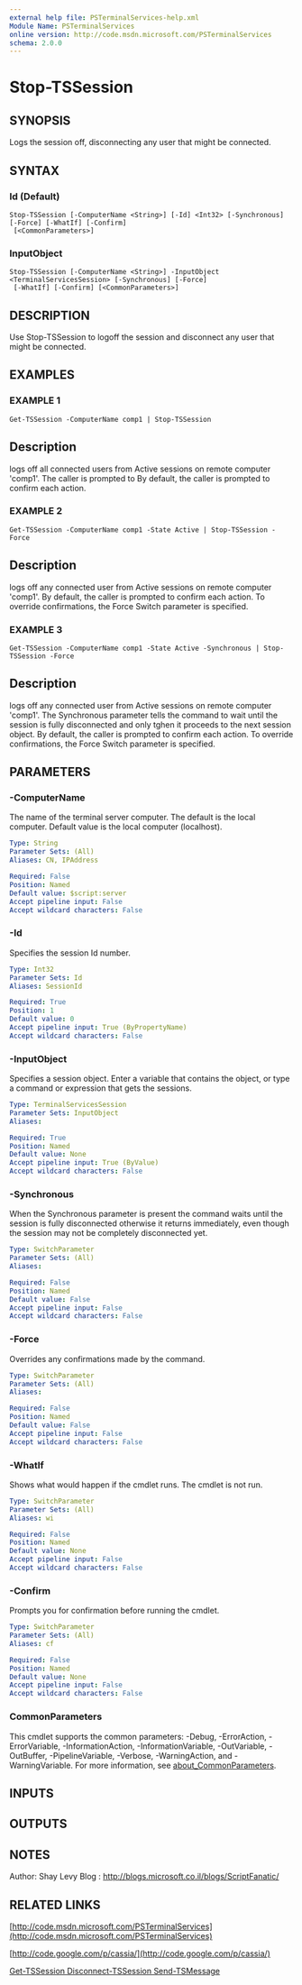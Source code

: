 ```yaml
---
external help file: PSTerminalServices-help.xml
Module Name: PSTerminalServices
online version: http://code.msdn.microsoft.com/PSTerminalServices
schema: 2.0.0
---
```


# Stop-TSSession

## SYNOPSIS
Logs the session off, disconnecting any user that might be connected.

## SYNTAX

### Id (Default)
```
Stop-TSSession [-ComputerName <String>] [-Id] <Int32> [-Synchronous] [-Force] [-WhatIf] [-Confirm]
 [<CommonParameters>]
```

### InputObject
```
Stop-TSSession [-ComputerName <String>] -InputObject <TerminalServicesSession> [-Synchronous] [-Force]
 [-WhatIf] [-Confirm] [<CommonParameters>]
```

## DESCRIPTION
Use Stop-TSSession to logoff the session and disconnect any user that might be connected.

## EXAMPLES

### EXAMPLE 1
```
Get-TSSession -ComputerName comp1 | Stop-TSSession
```

Description
-----------
logs off all connected users from Active sessions on remote computer 'comp1'.
The caller is prompted to
By default, the caller is prompted to confirm each action.

### EXAMPLE 2
```
Get-TSSession -ComputerName comp1 -State Active | Stop-TSSession -Force
```

Description
-----------
logs off any connected user from Active sessions on remote computer 'comp1'.
By default, the caller is prompted to confirm each action.
To override confirmations, the Force Switch parameter is specified.

### EXAMPLE 3
```
Get-TSSession -ComputerName comp1 -State Active -Synchronous | Stop-TSSession -Force
```

Description
-----------
logs off any connected user from Active sessions on remote computer 'comp1'.
The Synchronous parameter tells the command to
wait until the session is fully disconnected and only tghen it proceeds to the next session object.
By default, the caller is prompted to confirm each action.
To override confirmations, the Force Switch parameter is specified.

## PARAMETERS

### -ComputerName
The name of the terminal server computer.
The default is the local computer.
Default value is the local computer (localhost).

```yaml
Type: String
Parameter Sets: (All)
Aliases: CN, IPAddress

Required: False
Position: Named
Default value: $script:server
Accept pipeline input: False
Accept wildcard characters: False
```

### -Id
Specifies the session Id number.

```yaml
Type: Int32
Parameter Sets: Id
Aliases: SessionId

Required: True
Position: 1
Default value: 0
Accept pipeline input: True (ByPropertyName)
Accept wildcard characters: False
```

### -InputObject
Specifies a session object.
Enter a variable that contains the object, or type a command or expression that gets the sessions.

```yaml
Type: TerminalServicesSession
Parameter Sets: InputObject
Aliases:

Required: True
Position: Named
Default value: None
Accept pipeline input: True (ByValue)
Accept wildcard characters: False
```

### -Synchronous
When the Synchronous parameter is present the command waits until the session is fully disconnected otherwise it returns
immediately, even though the session may not be completely disconnected yet.

```yaml
Type: SwitchParameter
Parameter Sets: (All)
Aliases:

Required: False
Position: Named
Default value: False
Accept pipeline input: False
Accept wildcard characters: False
```

### -Force
Overrides any confirmations made by the command.

```yaml
Type: SwitchParameter
Parameter Sets: (All)
Aliases:

Required: False
Position: Named
Default value: False
Accept pipeline input: False
Accept wildcard characters: False
```

### -WhatIf
Shows what would happen if the cmdlet runs.
The cmdlet is not run.

```yaml
Type: SwitchParameter
Parameter Sets: (All)
Aliases: wi

Required: False
Position: Named
Default value: None
Accept pipeline input: False
Accept wildcard characters: False
```

### -Confirm
Prompts you for confirmation before running the cmdlet.

```yaml
Type: SwitchParameter
Parameter Sets: (All)
Aliases: cf

Required: False
Position: Named
Default value: None
Accept pipeline input: False
Accept wildcard characters: False
```

### CommonParameters
This cmdlet supports the common parameters: -Debug, -ErrorAction, -ErrorVariable, -InformationAction, -InformationVariable, -OutVariable, -OutBuffer, -PipelineVariable, -Verbose, -WarningAction, and -WarningVariable. For more information, see [about_CommonParameters](http://go.microsoft.com/fwlink/?LinkID=113216).

## INPUTS

## OUTPUTS

## NOTES
Author: Shay Levy
Blog  : http://blogs.microsoft.co.il/blogs/ScriptFanatic/

## RELATED LINKS

[http://code.msdn.microsoft.com/PSTerminalServices](http://code.msdn.microsoft.com/PSTerminalServices)

[http://code.google.com/p/cassia/](http://code.google.com/p/cassia/)

[Get-TSSession
Disconnect-TSSession
Send-TSMessage]()

